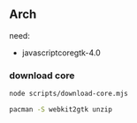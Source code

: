 ## Arch

need:

- javascriptcoregtk-4.0

### download core

```bash
node scripts/download-core.mjs 
```

```bash
pacman -S webkit2gtk unzip
```
